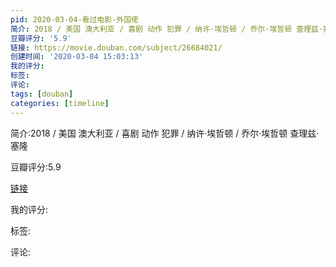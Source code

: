 ```yaml
---
pid: 2020-03-04-看过电影-外国佬
简介: 2018 / 美国 澳大利亚 / 喜剧 动作 犯罪 / 纳许·埃哲顿 / 乔尔·埃哲顿 查理兹·塞隆
豆瓣评分: '5.9'
链接: https://movie.douban.com/subject/26684021/
创建时间: '2020-03-04 15:03:13'
我的评分:
标签:
评论:
tags: [douban]
categories: [timeline]
---
```

简介:2018 / 美国 澳大利亚 / 喜剧 动作 犯罪 / 纳许·埃哲顿 / 乔尔·埃哲顿 查理兹·塞隆

豆瓣评分:5.9

[链接](https://movie.douban.com/subject/26684021/)

我的评分:

标签:

评论:

